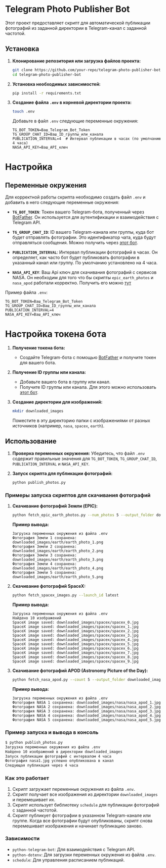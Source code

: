 # Telegram Photo Publisher Bot

Этот проект предоставляет скрипт для автоматической публикации фотографий из заданной директории в Telegram-канал с заданной частотой.

## Установка

1. **Клонирование репозитория или загрузка файлов проекта:**

    ```sh
    git clone https://github.com/your-repo/telegram-photo-publisher-bot.git
    cd telegram-photo-publisher-bot
    ```

2. **Установка необходимых зависимостей:**

    ```sh
    pip install -r requirements.txt
    ```

3. **Создание файла `.env` в корневой директории проекта:**

    ```sh
    touch .env
    ```

    Добавьте в файл `.env` следующие переменные окружения:

    ```env
    TG_BOT_TOKEN=Ваш_Telegram_Bot_Token
    TG_GROUP_CHAT_ID=Ваш_ID_группы_или_канала
    PUBLICATION_INTERVAL=4  # Интервал публикации в часах (по умолчанию 4 часа)
    NASA_API_KEY=Ваш_API_ключ
    ```
# Настройка

## Переменные окружения

Для корректной работы скрипта необходимо создать файл `.env` и добавить в него следующие переменные окружения:

- **`TG_BOT_TOKEN`**: Токен вашего Telegram-бота, полученный через [BotFather](https://core.telegram.org/bots#botfather). Он используется для аутентификации и взаимодействия с Telegram API.
- **`TG_GROUP_CHAT_ID`**: ID вашего Telegram-канала или группы, куда бот будет отправлять фотографии. Это идентификатор чата, куда будут отправляться сообщения. Можно получить через [этот бот](https://t.me/get_id_bot).
- **`PUBLICATION_INTERVAL`**: Интервал публикации фотографий в часах. Он определяет, как часто бот будет публиковать фотографии в указанный канал или группу. По умолчанию установлено на 4 часа.

- **`NASA_API_KEY`**: Ваш Api ключ для скачивания фотографий с сервисов NASA. Он необходим для того что бы скрипты ```epic_earth_photos``` и ```nasa_apod``` работали корректно. Получить его можно [тут](https://api.nasa.gov/)


Пример файла `.env`:

```env
TG_BOT_TOKEN=Ваш_Telegram_Bot_Token
TG_GROUP_CHAT_ID=Ваш_ID_группы_или_канала
PUBLICATION_INTERVAL=4
NASA_API_KEY=Ваш_API_ключ
```
# Настройка токена бота

1. **Получение токена бота:**
    - Создайте Telegram-бота с помощью [BotFather](https://core.telegram.org/bots#botfather) и получите токен для вашего бота.

2. **Получение ID группы или канала:**
    - Добавьте вашего бота в группу или канал.
    - Получите ID группы или канала. Для этого можно использовать [этот бот](https://t.me/get_id_bot).

3. **Создание директории для изображений:**

    ```sh
    mkdir downloaded_images
    ```

    Поместите в эту директорию папки с изображениями от разных источников (например, `nasa`, `spacex`, `earth`).

## Использование

1. **Проверка переменных окружения:**
    Убедитесь, что файл `.env` содержит правильные значения для `TG_BOT_TOKEN`, `TG_GROUP_CHAT_ID`, `PUBLICATION_INTERVAL` и `NASA_API_KEY`.

2. **Запуск скрипта для публикации фотографий:**

    ```sh
    python publish_photos.py
    ```

### Примеры запуска скриптов для скачивания фотографий

1. **Скачивание фотографий Земли (EPIC):**

    ```sh
    python fetch_epic_earth_photos.py --num_photos 5 --output_folder downloaded_images/earth
    ```

    **Пример вывода:**

    ```plaintext
    Загрузка переменных окружения из файла .env
    Фотография Земли 1 сохранена: downloaded_images/earth/earth_photo_1.png
    Фотография Земли 2 сохранена: downloaded_images/earth/earth_photo_2.png
    Фотография Земли 3 сохранена: downloaded_images/earth/earth_photo_3.png
    Фотография Земли 4 сохранена: downloaded_images/earth/earth_photo_4.png
    Фотография Земли 5 сохранена: downloaded_images/earth/earth_photo_5.png
    ```

2. **Скачивание фотографий SpaceX:**

    ```sh
    python fetch_spacex_images.py --launch_id latest
    ```

    **Пример вывода:**

    ```plaintext
    Загрузка переменных окружения из файла .env
    Найдено 10 изображений
    SpaceX image saved: downloaded_images/spacex/spacex_0.jpg
    SpaceX image saved: downloaded_images/spacex/spacex_1.jpg
    SpaceX image saved: downloaded_images/spacex/spacex_2.jpg
    SpaceX image saved: downloaded_images/spacex/spacex_3.jpg
    SpaceX image saved: downloaded_images/spacex/spacex_4.jpg
    SpaceX image saved: downloaded_images/spacex/spacex_5.jpg
    SpaceX image saved: downloaded_images/spacex/spacex_6.jpg
    SpaceX image saved: downloaded_images/spacex/spacex_7.jpg
    SpaceX image saved: downloaded_images/spacex/spacex_8.jpg
    SpaceX image saved: downloaded_images/spacex/spacex_9.jpg
    ```

3. **Скачивание фотографий APOD (Astronomy Picture of the Day):**

    ```sh
    python fetch_nasa_apod.py --count 5 --output_folder downloaded_images/nasa
    ```

    **Пример вывода:**

    ```plaintext
    Загрузка переменных окружения из файла .env
    Фотография NASA 1 сохранена: downloaded_images/nasa/nasa_apod_1.jpg
    Фотография NASA 2 сохранена: downloaded_images/nasa/nasa_apod_2.jpg
    Фотография NASA 3 сохранена: downloaded_images/nasa/nasa_apod_3.jpg
    Фотография NASA 4 сохранена: downloaded_images/nasa/nasa_apod_4.jpg
    Фотография NASA 5 сохранена: downloaded_images/nasa/nasa_apod_5.jpg
    ```

### Пример запуска и вывода в консоль

```sh
$ python publish_photos.py
Загрузка переменных окружения из файла .env
Найдено 10 изображений в директории downloaded_images
Запуск публикации фотографий с интервалом 4 часа
Фотография nasa1.jpg успешно опубликована в канал
Следующая публикация через 4 часа
```

### Как это работает

1. Скрипт загружает переменные окружения из файла `.env`.
2. Скрипт получает все изображения из директории `downloaded_images` и перемешивает их.
3. Скрипт использует библиотеку `schedule` для публикации фотографий с заданной частотой.
4. Скрипт публикует фотографии в указанном Telegram-канале или группе. Когда все фотографии будут опубликованы, скрипт снова перемешивает изображения и начинает публикацию заново.

### Зависимости

- `python-telegram-bot`: Для взаимодействия с Telegram API.
- `python-dotenv`: Для загрузки переменных окружения из файла `.env`.
- `schedule`: Для управления расписанием публикаций.
